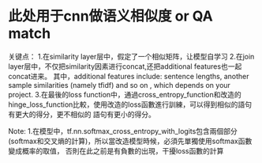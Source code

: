 # 此处用于cnn做语义相似度 or QA match
关键点： 
1.在similarity layer层中，假定了一个相似矩阵，让模型自学习 
2.在join layer层中，不仅把similarity因素进行concat,还把additional features也一起concat进来。
其中，additional features include: sentence lengths, another sample similarities (namely tfidf) and so on , which depends on your project.
3.在最後的loss function中，通過cross_entropy_function和改造的hinge_loss_function比較，使用改造的loss函數進行訓練，可以得到相似的語句有更大的得分，更不相似的
語句有更小的得分。

Note:
1.在模型中，tf.nn.softmax_cross_entropy_with_logits包含兩個部分(softmax和交叉熵的計算)，所以當改造模型時候，必須先單獨使用softmax函數變成概率的取值，
否則在此之前是有負數的出現，干擾loss函數的計算